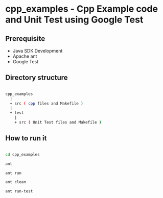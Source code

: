 # cpp_examples - Cpp Example code and Unit Test using Google Test

## Prerequisite

* Java SDK Development
* Apache ant
* Google Test

## Directory structure

```sh

cpp_examples
  |
  + src ( cpp files and Makefile )
  |
  + test
    |
    + src ( Unit Test files and Makefile )

```

## How to run it

```sh

cd cpp_examples

ant

ant run

ant clean

ant run-test

```
